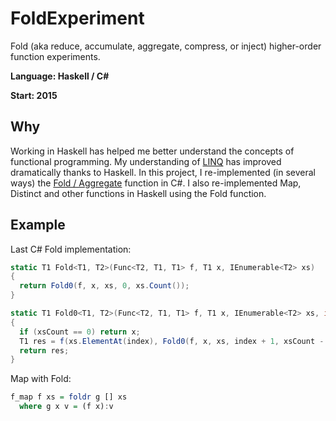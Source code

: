 # FoldExperiment
Fold (aka reduce, accumulate, aggregate, compress, or inject) higher-order function experiments.

**Language: Haskell / C#**

**Start: 2015**

## Why
Working in Haskell has helped me better understand the concepts of functional programming. My understanding of [LINQ](https://en.wikipedia.org/wiki/Language_Integrated_Query) has improved dramatically thanks to Haskell. In this project, I re-implemented (in several ways) the [Fold / Aggregate](https://en.wikipedia.org/wiki/Fold_(higher-order_function)) function in C#. I also re-implemented Map, Distinct and other functions in Haskell using the Fold function.

## Example
Last C# Fold implementation:

```csharp
static T1 Fold<T1, T2>(Func<T2, T1, T1> f, T1 x, IEnumerable<T2> xs)
{
  return Fold0(f, x, xs, 0, xs.Count());
}

static T1 Fold0<T1, T2>(Func<T2, T1, T1> f, T1 x, IEnumerable<T2> xs, int index, int xsCount)
{
  if (xsCount == 0) return x;
  T1 res = f(xs.ElementAt(index), Fold0(f, x, xs, index + 1, xsCount - 1));
  return res;
}
```

Map with Fold:

```haskell
f_map f xs = foldr g [] xs
  where g x v = (f x):v
```
